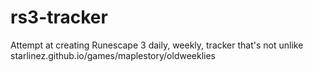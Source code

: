 # rs3-tracker

Attempt at creating Runescape 3 daily, weekly, tracker that's not unlike starlinez.github.io/games/maplestory/oldweeklies
